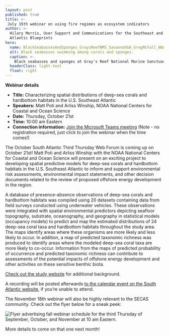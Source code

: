 ```yaml
---
layout: post
published: true
title: >-
 July 15th webinar on using fire regimes as ecosystem indicators
author: >-
  Hilary Morris, User Support and Communications for the Southeast and South
  Atlantic Blueprints
hero:
  name: BlackSeabassesAndSponges_GraysReefNMS_SavannahGA_GregMcFall_NOAA_NationalOceanService.jpg
  alt: Black seabasses swimming among corals and sponges.
  caption: >-
    Black seabasses and sponges at Gray's Reef National Marine Sanctuary. Photo by Greg McFall, NOAA.
  headerClass: light-text
  float: right
---
```

**Webinar details**

- **Title:** Characterizing spatial distributions of deep-sea corals and hardbottom habitats in the U.S. Southeast Atlantic
- **Speakers:** Matt Poti and Arliss Winship, NOAA National Centers for Coastal and Ocean Science
- **Date:** Thursday, October 21st
- **Time:** 10:00 am Eastern
- **Connection information:** [Join the Microsoft Teams meeting](https://teams.microsoft.com/l/meetup-join/19%3ameeting_MjliZmYyN2EtOWY1Yi00N2FjLTkyOTYtZWRiNTJkNjAyNGIy%40thread.v2/0?context=%7b%22Tid%22%3a%220693b5ba-4b18-4d7b-9341-f32f400a5494%22%2c%22Oid%22%3a%22765228b1-d0d0-4438-812e-51cbb57819f1%22%7d) (Note - no registration required, just click to join the webinar when the time comes!)

The October South Atlantic Third Thursday Web Forum is coming up on October 21st! Matt Poti and Arliss Winship with the NOAA National Centers for Coastal and Ocean Science will present on an exciting project to developing spatial predictive models for deep-sea corals and hardbottom habitats in the U.S. Southeast Atlantic to inform and support environmental risk assessments, environmental impact statements, and other decision documents related to the review of proposed offshore energy development in the region.<!--more--> 

A database of presence-absence observations of deep-sea corals and hardbottom habitats was compiled using 20 datasets containing data from field surveys conducted using underwater vehicles. These observations were integrated with spatial environmental predictors depicting seafloor topography, substrate, oceanography, and geography in statistical models (occupancy models) to predict and map the estimated distributions of 24 deep-sea coral taxa and hardbottom habitats throughout the study area. The maps identify areas where these organisms are more likely and less likely to occur. In addition, a map of predicted taxonomic richness was produced to identify areas where the modeled deep-sea coral taxa are more likely to co-occur. Information from the maps of predicted probability of occurrence and predicted taxonomic richness can contribute to assessments of the potential impacts of offshore energy development and other activities on these sensitive benthic biota.

[Check out the study website](https://coastalscience.noaa.gov/project/characterizing-spatial-distributions-of-deep-sea-corals-and-hardbottom-habitats-in-the-u-s-southeast-atlantic/) for additional background.

A recording will be posted afterwards [to the calendar event on the South Atlantic website](https://www.southatlanticlcc.org/event/third-thursday-web-forum-spatial-distributions-of-deep-sea-corals-and-hardbottom-habitats-in-the-southeast-atlantic/), if you’re unable to attend.

The November 18th webinar will also be highly relevant to the SECAS community. Check out the flyer below for a sneak peek:

![Flyer advertising fall webinar schedule for the third Thursday of September, October, and November at 10 am Eastern.]({{site.baseurl}}/images/ThirdThursdayWebForumFlyer_Fall2021_sm.png)

More details to come on that one next month!




